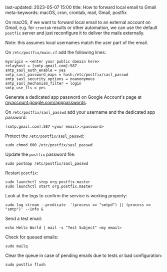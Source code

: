 last-updated: 2023-05-07 15:00
title: How to forward local email to Gmail
meta-keywords: macOS, cron, crontab, mail, Gmail, postfix

On macOS, if we want to forward local email to an external account on Gmail, e.g. for `crontab` results or other automation, we can use the default `postfix` server and just reconfigure it to deliver the mails externally.

Note: this assumes local usernames match the user part of the email.

On `/etc/postfix/main.cf` add the following lines:
```
myorigin = <enter your public domain here>
relayhost = [smtp.gmail.com]:587
smtp_sasl_auth_enable = yes
smtp_sasl_password_maps = hash:/etc/postfix/sasl_passwd
smtp_sasl_security_options = noanonymous
smtp_sasl_mechanism_filter = login
smtp_use_tls = yes
```

Generate a dedicated app password on Google Account's page at [myaccount.google.com/apppasswords](https://myaccount.google.com/apppasswords).

On `/etc/postfix/sasl_passwd` add your username and the dedicated app password:
```
[smtp.gmail.com]:587 <your email>:<password>
```

Protect the `/etc/postfix/sasl_passwd`:
```
sudo chmod 600 /etc/postfix/sasl_passwd
```

Update the `postfix` password file:
```
sudo postmap /etc/postfix/sasl_passwd
```

Restart `postfix`:
```
sudo launchctl stop org.postfix.master
sudo launchctl start org.postfix.master
```

Look at the logs to confirm the service is working properly:
```
sudo log stream --predicate  '(process == "smtpd") || (process == "smtp")' --info &
```

Send a test email:
```
echo Hello World | mail -s "Test Subject" <my email>
```

Check for queued emails:
```
sudo mailq
```

Clear the queue in case of pending emails due to tests or bad configuration:
```
sudo postfix flush
```
